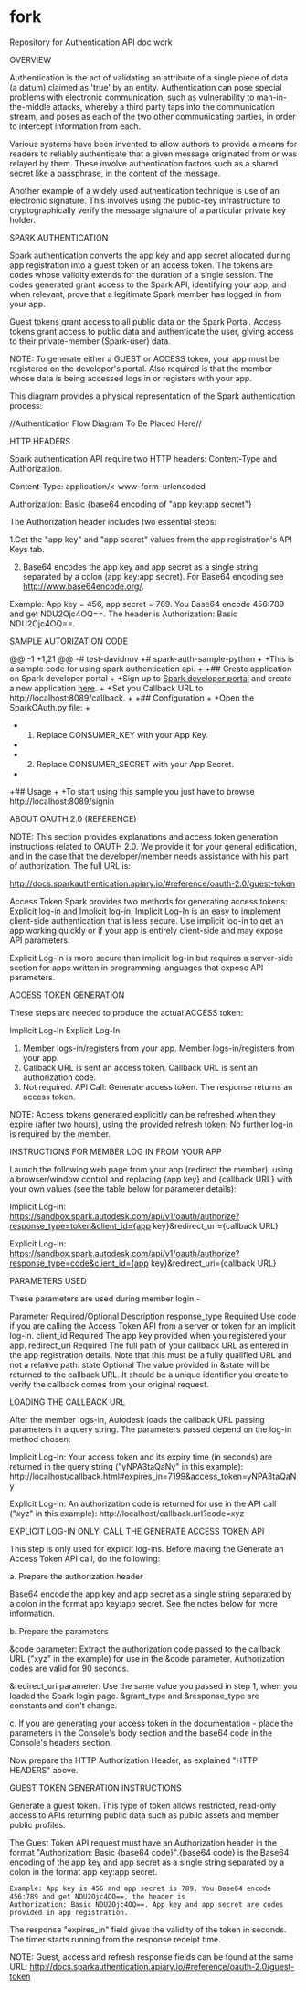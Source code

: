 # fork
Repository for Authentication API doc work

OVERVIEW

Authentication is the act of validating an attribute of a single piece of data (a datum) claimed as 'true' by an entity. Authentication can pose special problems with electronic communication, such as vulnerability to man-in-the-middle attacks, whereby a third party taps into the communication stream, and poses as each of the two other communicating parties, in order to intercept information from each. 

Various systems have been invented to allow authors to provide a means for readers to reliably authenticate that a given message originated from or was relayed by them. These involve authentication factors such as a shared secret like a passphrase, in the content of the message. 

Another example of a widely used authentication technique is use of an electronic signature. This involves using the public-key infrastructure to cryptographically verify the message signature of a particular private key holder.

SPARK AUTHENTICATION

Spark authentication converts the app key and app secret allocated during app registration into a guest token or an access token. The tokens are codes whose validity extends for the duration of a single session. The codes generated grant access to the Spark API, identifying your app, and when relevant, prove that a legitimate Spark member has logged in from your app.

Guest tokens grant access to all public data on the Spark Portal. Access tokens grant access to public data and authenticate the user, giving access to their private-member (Spark-user) data. 

NOTE: To generate either a GUEST or ACCESS token, your app must be registered on the developer's portal. Also required is that the member whose data is being accessed logs in or registers with your app.

This diagram provides a physical representation of the Spark authentication process:

//Authentication Flow Diagram To Be Placed Here//

HTTP HEADERS

Spark authentication API require two HTTP headers: Content-Type and Authorization. 

Content-Type: application/x-www-form-urlencoded

Authorization: Basic {base64 encoding of "app key:app secret"}

The Authorization header includes two essential steps:

1.Get the "app key" and "app secret" values from the app registration's API Keys tab. 

2. Base64 encodes the app key and app secret as a single string separated by a colon (app key:app secret). For Base64 encoding see http://www.base64encode.org/.

  Example: App key = 456, app secret = 789. You Base64 encode 456:789 and get NDU2Ojc4OQ==. 
  The header is Authorization:     Basic NDU2Ojc4OQ==.
  
  SAMPLE AUTORIZATION CODE

@@ -1 +1,21 @@
-# test-davidnov
+# spark-auth-sample-python
+
+This is a sample code for using spark authentication api.
+
+## Create application on Spark developer portal
+
+Sign up to [Spark developer portal](https://spark.autodesk.com/developers/) and create a new application [here](https://spark.autodesk.com/developers/getStarted).
+
+Set you Callback URL to http://localhost:8089/callback.
+
+## Configuration
+
+Open the SparkOAuth.py file:
+
+ 1. Replace CONSUMER_KEY with your App Key.
+
+ 2. Replace CONSUMER_SECRET with your App Secret.
+
+## Usage
+
+To start using this sample you just have to browse http://localhost:8089/signin

ABOUT OAUTH 2.0 (REFERENCE)

NOTE: This section provides explanations and access token generation instructions related to OAUTH 2.0. We provide it for your general edification, and in the case that the developer/member needs assistance with his part of authorization. The full URL is:

http://docs.sparkauthentication.apiary.io/#reference/oauth-2.0/guest-token

Access Token Spark provides two methods for generating access tokens: Explicit log-in and Implicit log-in. Implicit Log-In is an easy to implement client-side authentication that is less secure. Use implicit log-in to get an app working quickly or if your app is entirely client-side and may expose API parameters. 

Explicit Log-In is more secure than implicit log-in but requires a server-side section for apps written in programming languages that expose API parameters.

ACCESS TOKEN GENERATION

These steps are needed to produce the actual ACCESS token:

Implicit Log-In	                                Explicit Log-In
1.	Member logs-in/registers from your app.	    Member logs-in/registers from your app.
2.	Callback URL is sent an access token.	      Callback URL is sent an authorization code.
3.	Not required.	                              API Call: Generate access token. The response returns an access token.

NOTE: Access tokens generated explicitly can be refreshed when they expire (after two hours), using the provided refresh token: No further log-in is required by the member.

INSTRUCTIONS FOR MEMBER LOG IN FROM YOUR APP 

Launch the following web page from your app (redirect the member), using a browser/window control and replacing {app key} and {callback URL} with your own values (see the table below for parameter details):

Implicit Log-in: https://sandbox.spark.autodesk.com/api/v1/oauth/authorize?response_type=token&client_id={app key}&redirect_uri={callback URL}

Explicit Log-In: https://sandbox.spark.autodesk.com/api/v1/oauth/authorize?response_type=code&client_id={app key}&redirect_uri={callback URL}

PARAMETERS USED 

These parameters are used during member login - 

Parameter	    Required/Optional	    Description
response_type	Required	            Use code if you are calling the Access Token API from a server or token for an implicit                                      log-in.
client_id	    Required	            The app key provided when you registered your app.
redirect_uri	Required	            The full path of your callback URL as entered in the app registration details. Note that                                     this must be a fully qualified URL and not a relative path.
state	        Optional	            The value provided in &state will be returned to the callback URL. It should be a unique                                     identifier you create to verify the callback comes from your original request.

LOADING THE CALLBACK URL

After the member logs-in, Autodesk loads the callback URL passing parameters in a query string. The parameters passed depend on the log-in method chosen:

Implicit Log-In: Your access token and its expiry time (in seconds) are returned in the query string ("yNPA3taQaNy" in this example): http://localhost/callback.html#expires_in=7199&access_token=yNPA3taQaNy

Explicit Log-In: An authorization code is returned for use in the API call ("xyz" in this example): http://localhost/callback.url?code=xyz

EXPLICIT LOG-IN ONLY: CALL THE GENERATE ACCESS TOKEN API

This step is only used for explicit log-ins. Before making the Generate an Access Token API call, do the following:

a. Prepare the authorization header
  
  Base64 encode the app key and app secret as a single string separated by a colon in the format app key:app secret. See the   notes below for more information.
  
b. Prepare the parameters

&code parameter: Extract the authorization code passed to the callback URL ("xyz" in the example) for use in the &code parameter. Authorization codes are valid for 90 seconds.

&redirect_uri parameter: Use the same value you passed in step 1, when you loaded the Spark login page.
&grant_type and &response_type are constants and don't change.

c. If you are generating your access token in the documentation - place the parameters in the Console's body section and the base64 code in the Console's headers section.

Now prepare the HTTP Authorization Header, as explained "HTTP HEADERS" above.

GUEST TOKEN GENERATION INSTRUCTIONS

Generate a guest token. This type of token allows restricted, read-only access to APIs returning public data such as public assets and member public profiles.

The Guest Token API request must have an Authorization header in the format "Authorization: Basic {base64 code}".{base64 code} is the Base64 encoding of the app key and app secret as a single string separated by a colon in the format app key:app secret. 
    
    Example: App key is 456 and app secret is 789. You Base64 encode 456:789 and get NDU2Ojc4OQ==, the header is                 Authorization: Basic NDU2Ojc4OQ==. App key and app secret are codes provided in app registration. 
    
The response "expires_in" field gives the validity of the token in seconds. The timer starts running from the response receipt time.

NOTE: Guest, access and refresh response fields can be found at the same URL: http://docs.sparkauthentication.apiary.io/#reference/oauth-2.0/guest-token



